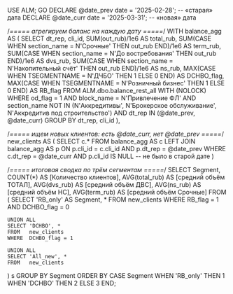 USE ALM;
GO
DECLARE @date_prev  date = '2025-02-28';  -- «старая» дата
DECLARE @date_curr  date = '2025-03-31';  -- «новая» дата

/*===== агрегируем баланс на каждую дату =====*/
WITH balance_agg AS (
    SELECT
        dt_rep,
        cli_id,
        SUM(out_rub)/1e6                                           AS total_rub,
        SUM(CASE WHEN section_name = N'Срочные'           THEN out_rub END)/1e6 AS term_rub,
        SUM(CASE WHEN section_name = N'До востребования'  THEN out_rub END)/1e6 AS dvs_rub,
        SUM(CASE WHEN section_name = N'Накопительный счёт' THEN out_rub END)/1e6 AS ns_rub,
        MAX(CASE WHEN TSEGMENTNAME = N'ДЧБО'             THEN 1 ELSE 0 END)     AS DCHBO_flag,
        MAX(CASE WHEN TSEGMENTNAME = N'Розничный бизнес' THEN 1 ELSE 0 END)     AS RB_flag
    FROM  ALM.dbo.balance_rest_all WITH (NOLOCK)
    WHERE od_flag = 1
      AND block_name = N'Привлечение ФЛ'
      AND section_name NOT IN (N'Аккредитивы', N'Брокерское обслуживание',
                               N'Аккредитив под строительство')
      AND dt_rep IN (@date_prev, @date_curr)
    GROUP BY dt_rep, cli_id
),

/*===== ищем новых клиентов: есть @date_curr, нет @date_prev =====*/
new_clients AS (
    SELECT c.*
    FROM   balance_agg              AS c
    LEFT   JOIN balance_agg AS p
           ON  p.cli_id = c.cli_id
           AND p.dt_rep = @date_prev
    WHERE  c.dt_rep = @date_curr
      AND  p.cli_id IS NULL          -- не было в старой дате
)

/*===== итоговая сводка по трём сегментам =====*/
SELECT Segment,
       COUNT(*)                                    AS [Количество клиентов],
       AVG(total_rub)                              AS [средний объём ТОТАЛ],
       AVG(dvs_rub)                                AS [средний объём ДВС],
       AVG(ns_rub)                                 AS [средний объём НС],
       AVG(term_rub)                               AS [средний объём Срочные]
FROM (
    SELECT 'RB_only' AS Segment, *
    FROM   new_clients
    WHERE  RB_flag = 1 AND DCHBO_flag = 0

    UNION ALL
    SELECT 'DCHBO', *
    FROM   new_clients
    WHERE  DCHBO_flag = 1

    UNION ALL
    SELECT 'All_new', *
    FROM   new_clients
) s
GROUP BY Segment
ORDER BY CASE Segment
             WHEN 'RB_only' THEN 1
             WHEN 'DCHBO'  THEN 2
             ELSE 3
         END;
